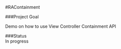 #RAContainment

###Project Goal 

Demo on how to use View Controller Containment API

###Status  
In progress

    

